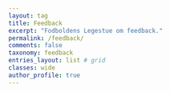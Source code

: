 ```yaml
---
layout: tag
title: Feedback
excerpt: "Fodboldens Legestue om feedback."
permalink: /feedback/
comments: false
taxonomy: feedback
entries_layout: list # grid
classes: wide
author_profile: true
---
```

